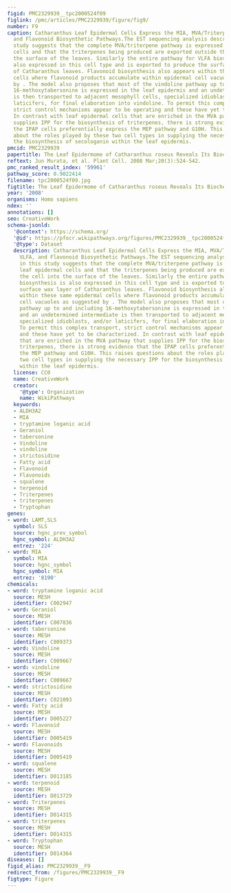 ```yaml
---
figid: PMC2329939__tpc2000524f09
figlink: /pmc/articles/PMC2329939/figure/fig9/
number: F9
caption: Catharanthus Leaf Epidermal Cells Express the MIA, MVA/Triterpene, VLFA,
  and Flavonoid Biosynthetic Pathways.The EST sequencing analysis described in this
  study suggests that the complete MVA/triterpene pathway is expressed in leaf epidermal
  cells and that the triterpenes being produced are exported outside the cell into
  the surface of the leaves. Similarly the entire pathway for VLFA biosynthesis is
  also expressed in this cell type and is exported to produce the surface wax layer
  of Catharanthus leaves. Flavonoid biosynthesis also appears within these same epidermal
  cells where flavonoid products accumulate within epidermal cell vacuoles as suggested
  by . The model also proposes that most of the vindoline pathway up to and including
  16-methoxytabersonine is expressed in the leaf epidermis and an undetermined intermediate
  is then transported to adjacent mesophyll cells, specialized idioblasts, and/or
  laticifers, for final elaboration into vindoline. To permit this complex transport,
  strict control mechanisms appear to be operating and these have yet to be characterized.
  In contrast with leaf epidermal cells that are enriched in the MVA pathway that
  supplies IPP for the biosynthesis of triterpenes, there is strong evidence that
  the IPAP cells preferentially express the MEP pathway and G10H. This raises questions
  about the roles played by these two cell types in supplying the necessary IPP for
  the biosynthesis of secologanin within the leaf epidermis.
pmcid: PMC2329939
papertitle: The Leaf Epidermome of Catharanthus roseus Reveals Its Biochemical Specialization.
reftext: Jun Murata, et al. Plant Cell. 2008 Mar;20(3):524-542.
pmc_ranked_result_index: '59961'
pathway_score: 0.9022414
filename: tpc2000524f09.jpg
figtitle: The Leaf Epidermome of Catharanthus roseus Reveals Its Biochemical Specialization
year: '2008'
organisms: Homo sapiens
ndex: ''
annotations: []
seo: CreativeWork
schema-jsonld:
  '@context': https://schema.org/
  '@id': https://pfocr.wikipathways.org/figures/PMC2329939__tpc2000524f09.html
  '@type': Dataset
  description: Catharanthus Leaf Epidermal Cells Express the MIA, MVA/Triterpene,
    VLFA, and Flavonoid Biosynthetic Pathways.The EST sequencing analysis described
    in this study suggests that the complete MVA/triterpene pathway is expressed in
    leaf epidermal cells and that the triterpenes being produced are exported outside
    the cell into the surface of the leaves. Similarly the entire pathway for VLFA
    biosynthesis is also expressed in this cell type and is exported to produce the
    surface wax layer of Catharanthus leaves. Flavonoid biosynthesis also appears
    within these same epidermal cells where flavonoid products accumulate within epidermal
    cell vacuoles as suggested by . The model also proposes that most of the vindoline
    pathway up to and including 16-methoxytabersonine is expressed in the leaf epidermis
    and an undetermined intermediate is then transported to adjacent mesophyll cells,
    specialized idioblasts, and/or laticifers, for final elaboration into vindoline.
    To permit this complex transport, strict control mechanisms appear to be operating
    and these have yet to be characterized. In contrast with leaf epidermal cells
    that are enriched in the MVA pathway that supplies IPP for the biosynthesis of
    triterpenes, there is strong evidence that the IPAP cells preferentially express
    the MEP pathway and G10H. This raises questions about the roles played by these
    two cell types in supplying the necessary IPP for the biosynthesis of secologanin
    within the leaf epidermis.
  license: CC0
  name: CreativeWork
  creator:
    '@type': Organization
    name: WikiPathways
  keywords:
  - ALDH3A2
  - MIA
  - tryptamine loganic acid
  - Geraniol
  - tabersonine
  - Vindoline
  - vindoline
  - strictosidine
  - Fatty acid
  - Flavonoid
  - Flavonoids
  - squalene
  - terpenoid
  - Triterpenes
  - triterpenes
  - Tryptophan
genes:
- word: LAMT,SLS
  symbol: SLS
  source: hgnc_prev_symbol
  hgnc_symbol: ALDH3A2
  entrez: '224'
- word: MIA
  symbol: MIA
  source: hgnc_symbol
  hgnc_symbol: MIA
  entrez: '8190'
chemicals:
- word: tryptamine loganic acid
  source: MESH
  identifier: C002947
- word: Geraniol
  source: MESH
  identifier: C007836
- word: tabersonine
  source: MESH
  identifier: C009373
- word: Vindoline
  source: MESH
  identifier: C009667
- word: vindoline
  source: MESH
  identifier: C009667
- word: strictosidine
  source: MESH
  identifier: C021093
- word: Fatty acid
  source: MESH
  identifier: D005227
- word: Flavonoid
  source: MESH
  identifier: D005419
- word: Flavonoids
  source: MESH
  identifier: D005419
- word: squalene
  source: MESH
  identifier: D013185
- word: terpenoid
  source: MESH
  identifier: D013729
- word: Triterpenes
  source: MESH
  identifier: D014315
- word: triterpenes
  source: MESH
  identifier: D014315
- word: Tryptophan
  source: MESH
  identifier: D014364
diseases: []
figid_alias: PMC2329939__F9
redirect_from: /figures/PMC2329939__F9
figtype: Figure
---
```

